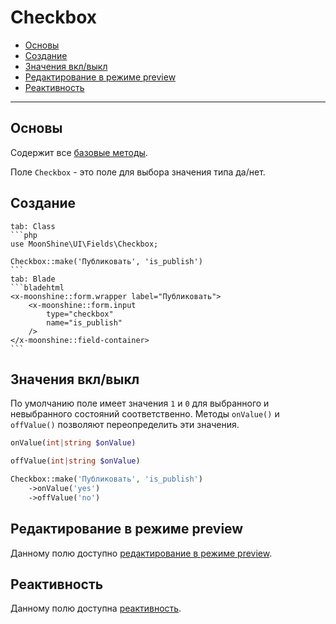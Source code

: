 # Checkbox

- [Основы](#basics)
- [Создание](#make)
- [Значения вкл/выкл](#on-off)
- [Редактирование в режиме preview](#preview-edit)
- [Реактивность](#reactive)

---

<a name="basics"></a>
## Основы

Содержит все [базовые методы](/docs/{{version}}/fields/basic-methods).

Поле `Checkbox` - это поле для выбора значения типа да/нет.

<a name="make"></a>
## Создание

~~~tabs
tab: Class
```php
use MoonShine\UI\Fields\Checkbox;

Checkbox::make('Публиковать', 'is_publish')
```
tab: Blade
```bladehtml
<x-moonshine::form.wrapper label="Публиковать">
    <x-moonshine::form.input
        type="checkbox"
        name="is_publish"
    />
</x-moonshine::field-container>
```
~~~

<a name="on-off"></a>
## Значения вкл/выкл

По умолчанию поле имеет значения `1` и `0` для выбранного и невыбранного состояний соответственно. Методы `onValue()` и `offValue()` позволяют переопределить эти значения.

```php
onValue(int|string $onValue)
```

```php
offValue(int|string $onValue)
```

```php
Checkbox::make('Публиковать', 'is_publish')
    ->onValue('yes')
    ->offValue('no')
```

<a name="preview-edit"></a>
## Редактирование в режиме preview

Данному полю доступно [редактирование в режиме preview](/docs/{{version}}/fields/basic-methods#preview-edit).

<a name="reactive"></a>
## Реактивность

Данному полю доступна [реактивность](/docs/{{version}}/fields/basic-methods#reactive).
